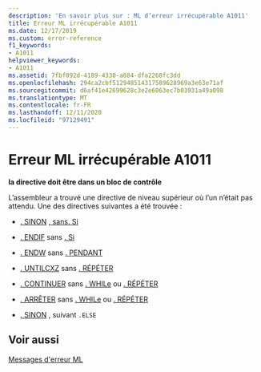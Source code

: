 ```yaml
---
description: 'En savoir plus sur : ML d’erreur irrécupérable A1011'
title: Erreur ML irrécupérable A1011
ms.date: 12/17/2019
ms.custom: error-reference
f1_keywords:
- A1011
helpviewer_keywords:
- A1011
ms.assetid: 7fbf092d-4189-4330-a884-dfa2268fc3dd
ms.openlocfilehash: 294ca2cbf512948514317589628969a3e63e71af
ms.sourcegitcommit: d6af41e42699628c3e2e6063ec7b03931a49a098
ms.translationtype: MT
ms.contentlocale: fr-FR
ms.lasthandoff: 12/11/2020
ms.locfileid: "97129491"
---
```

# <a name="ml-fatal-error-a1011"></a>Erreur ML irrécupérable A1011

**la directive doit être dans un bloc de contrôle**

L’assembleur a trouvé une directive de niveau supérieur où l’un n’était pas attendu. Une des directives suivantes a été trouvée :

- [. SINON](dot-else.md) [, sans. Si](dot-if.md)

- [. ENDIF](dot-endif.md) sans [. Si](dot-if.md)

- [. ENDW](dot-endw.md) sans [. PENDANT](dot-while.md)

- [. UNTILCXZ](dot-untilcxz.md) sans [. RÉPÉTER](dot-repeat.md)

- [. CONTINUER](dot-continue.md) sans [. WHILe](dot-while.md) ou [. RÉPÉTER](dot-repeat.md)

- [. ARRÊTER](dot-break.md) sans [. WHILe](dot-while.md) ou [. RÉPÉTER](dot-repeat.md)

- [. SINON](dot-else.md) , suivant `.ELSE`

## <a name="see-also"></a>Voir aussi

[Messages d'erreur ML](ml-error-messages.md)
